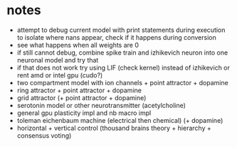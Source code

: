 # notes

- attempt to debug current model with print statements during execution to isolate where nans appear, check if it happens during conversion
- see what happens when all weights are 0
- if still cannot debug, combine spike train and izhikevich neuron into one neuronal model and try that
- if that does not work try using LIF (check kernel) instead of izhikevich or rent amd or intel gpu (cudo?)
- two compartment model with ion channels + point attractor + dopamine
- ring attractor + point attractor + dopamine
- grid attractor (+ point attractor + dopamine)
- serotonin model or other neurotransmitter (acetylcholine)
- general gpu plasticity impl and nb macro impl
- toleman eichenbaum machine (electrical then chemical) (+ dopamine)
- horizontal + vertical control (thousand brains theory + hierarchy + consensus voting)
